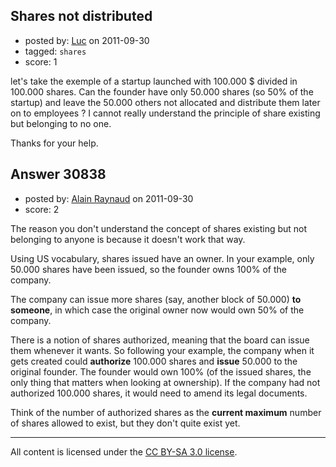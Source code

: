 ## Shares not distributed

- posted by: [Luc](https://stackexchange.com/users/-1/13612-luc) on 2011-09-30
- tagged: `shares`
- score: 1

let's take the exemple of a startup launched with 100.000 $ divided in 100.000 shares. Can
the founder have only 50.000 shares (so 50% of the startup) and leave the 50.000 others not allocated and distribute them later on to employees ? I cannot really understand the principle of share existing but belonging to no
one.

Thanks for your help.


## Answer 30838

- posted by: [Alain Raynaud](https://stackexchange.com/users/-1/502-alain-raynaud) on 2011-09-30
- score: 2

The reason you don't understand the concept of shares existing but not belonging to anyone is because it doesn't work that way.

Using US vocabulary, shares issued have an owner. In your example, only 50.000 shares have been issued, so the founder owns 100% of the company.

The company can issue more shares (say, another block of 50.000) **to someone**, in which case the original owner now would own 50% of the company.

There is a notion of shares authorized, meaning that the board can issue them whenever it wants. So following your example, the company when it gets created could **authorize** 100.000 shares and **issue** 50.000 to the original founder. The founder would own 100% (of the issued shares, the only thing that matters when looking at ownership). If the company had not authorized 100.000 shares, it would need to amend its legal documents.

Think of the number of authorized shares as the **current maximum** number of shares allowed to exist, but they don't quite exist yet.



---

All content is licensed under the [CC BY-SA 3.0 license](https://creativecommons.org/licenses/by-sa/3.0/).
